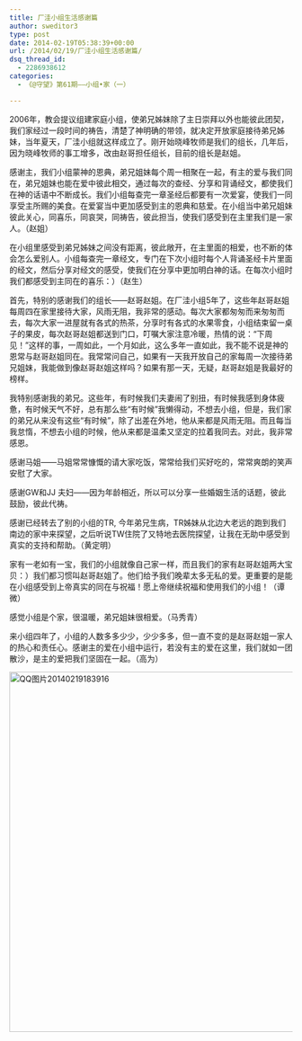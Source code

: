 ```yaml
---
title: 厂洼小组生活感谢篇
author: sweditor3
type: post
date: 2014-02-19T05:38:39+00:00
url: /2014/02/19/厂洼小组生活感谢篇/
dsq_thread_id:
  - 2286938612
categories:
  - 《@守望》第61期——小组•家（一）

---
```

2006年，教会提议组建家庭小组，使弟兄姊妹除了主日崇拜以外也能彼此团契，我们家经过一段时间的祷告，清楚了神明确的带领，就决定开放家庭接待弟兄姊妹，当年夏天，厂洼小组就这样成立了。刚开始晓峰牧师是我们的组长，几年后，因为晓峰牧师的事工增多，改由赵哥担任组长，目前的组长是赵姐。

感谢主，我们小组蒙神的恩典，弟兄姐妹每个周一相聚在一起，有主的爱与我们同在，弟兄姐妹也能在爱中彼此相交，通过每次的查经、分享和背诵经文，都使我们在神的话语中不断成长。我们小组每查完一章圣经后都要有一次爱宴，使我们一同享受主所赐的美食。在爱宴当中更加感受到主的恩典和慈爱。在小组当中弟兄姐妹彼此关心，同喜乐，同哀哭，同祷告，彼此担当，使我们感受到在主里我们是一家人。（赵姐）

在小组里感受到弟兄姊妹之间没有距离，彼此敞开，在主里面的相爱，也不断的体会怎么爱别人。小组每查完一章经文，专门在下次小组时每个人背诵圣经卡片里面的经文，然后分享对经文的感受，使我们在分享中更加明白神的话。在每次小组时我们都感受到主同在的喜乐：）（赵生）

首先，特别的感谢我们的组长——赵哥赵姐。在厂洼小组5年了，这些年赵哥赵姐每周四在家里接待大家，风雨无阻，我非常的感动。每次大家都匆匆而来匆匆而去，每次大家一进屋就有各式的热茶，分享时有各式的水果零食，小组结束留一桌子的果皮，每次赵哥赵姐都送到门口，叮嘱大家注意冷暖，热情的说：“下周见！”这样的事，一周如此，一个月如此，这么多年一直如此，我不能不说是神的恩常与赵哥赵姐同在。我常常问自己，如果有一天我开放自己的家每周一次接待弟兄姐妹，我能做到像赵哥赵姐这样吗？如果有那一天，无疑，赵哥赵姐是我最好的榜样。
  
我特别感谢我的弟兄。这些年，有时候我们夫妻闹了别扭，有时候我感到身体疲惫，有时候天气不好，总有那么些“有时候”我懒得动，不想去小组，但是，我们家的弟兄从来没有这些“有时候”，除了出差在外地，他从来都是风雨无阻。而且每当我怠惰，不想去小组的时候，他从来都是温柔又坚定的拉着我同去。对此，我非常感恩。

感谢马姐——马姐常常慷慨的请大家吃饭，常常给我们买好吃的，常常爽朗的笑声安慰了大家。

感谢GW和JJ 夫妇——因为年龄相近，所以可以分享一些婚姻生活的话题，彼此鼓励，彼此代祷。

感谢已经转去了别的小组的TR, 今年弟兄生病，TR姊妹从北边大老远的跑到我们南边的家中来探望，之后听说TW住院了又特地去医院探望，让我在无助中感受到真实的支持和帮助。（黄定明）

家有一老如有一宝，我们的小组就像自己家一样，而且我们的家有赵哥赵姐两大宝贝：）我们都习惯叫赵哥赵姐了。他们给予我们晚辈太多无私的爱。更重要的是能在小组感受到上帝真实的同在与祝福！愿上帝继续祝福和使用我们的小组！（谭微）

感觉小组是个家，很温暖，弟兄姐妹很相爱。（马秀青）

来小组四年了，小组的人数多多少少，少少多多，但一直不变的是赵哥赵姐一家人的热心和责任心。感谢主的爱在小组中运行，若没有主的爱在这里，我们就如一团散沙，是主的爱把我们坚固在一起。（高为）

[<img class="aligncenter size-full wp-image-10458" alt="QQ图片20140219183916" src="http://t5.shwchurch.org/wp-content/uploads/2014/02/QQ图片20140219183916.jpg" width="960" height="641" srcset="http://t5.shwchurch.org/wp-content/uploads/2014/02/QQ图片20140219183916.jpg 960w, http://t5.shwchurch.org/wp-content/uploads/2014/02/QQ图片20140219183916-600x400.jpg 600w, http://t5.shwchurch.org/wp-content/uploads/2014/02/QQ图片20140219183916-449x300.jpg 449w" sizes="(max-width: 960px) 100vw, 960px" />][1]

 [1]: http://t5.shwchurch.org/wp-content/uploads/2014/02/QQ图片20140219183916.jpg